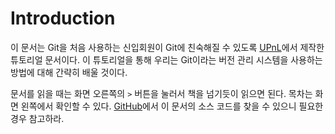 # Introduction

이 문서는 Git을 처음 사용하는 신입회원이 Git에 친숙해질 수 있도록 [UPnL]에서 제작한 튜토리얼 문서이다.
이 튜토리얼을 통해 우리는 Git이라는 버전 관리 시스템을 사용하는 방법에 대해 간략히 배울 것이다.

문서를 읽을 때는 화면 오른쪽의 `>` 버튼을 눌러서 책을 넘기듯이 읽으면 된다. 목차는 화면 왼쪽에서 확인할 수 있다.
[GitHub]에서 이 문서의 소스 코드를 찾을 수 있으니 필요한 경우 참고하라.

[UPnL]: https://upnl.org
[GitHub]: https://github.com/upnl/git-tutorial
